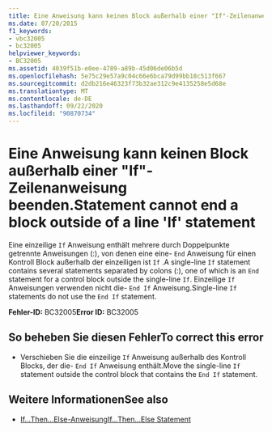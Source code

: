 ```yaml
---
title: Eine Anweisung kann keinen Block außerhalb einer "If"-Zeilenanweisung beenden.
ms.date: 07/20/2015
f1_keywords:
- vbc32005
- bc32005
helpviewer_keywords:
- BC32005
ms.assetid: 4039f51b-e0ee-4789-a89b-45d06de06b5d
ms.openlocfilehash: 5e75c29e57a9c04c66e6bca79d99bb18c513f667
ms.sourcegitcommit: d2db216e46323f73b32ae312c9e4135258e5d68e
ms.translationtype: MT
ms.contentlocale: de-DE
ms.lasthandoff: 09/22/2020
ms.locfileid: "90870734"
---
```

# <a name="statement-cannot-end-a-block-outside-of-a-line-if-statement"></a><span data-ttu-id="5e09f-102">Eine Anweisung kann keinen Block außerhalb einer "If"-Zeilenanweisung beenden.</span><span class="sxs-lookup"><span data-stu-id="5e09f-102">Statement cannot end a block outside of a line 'If' statement</span></span>

<span data-ttu-id="5e09f-103">Eine einzeilige `If` Anweisung enthält mehrere durch Doppelpunkte getrennte Anweisungen (:), von denen eine eine- `End` Anweisung für einen Kontroll Block außerhalb der einzeiligen ist `If` .</span><span class="sxs-lookup"><span data-stu-id="5e09f-103">A single-line `If` statement contains several statements separated by colons (:), one of which is an `End` statement for a control block outside the single-line `If`.</span></span> <span data-ttu-id="5e09f-104">Einzeilige `If` Anweisungen verwenden nicht die- `End If` Anweisung.</span><span class="sxs-lookup"><span data-stu-id="5e09f-104">Single-line `If` statements do not use the `End If` statement.</span></span>  
  
 <span data-ttu-id="5e09f-105">**Fehler-ID:** BC32005</span><span class="sxs-lookup"><span data-stu-id="5e09f-105">**Error ID:** BC32005</span></span>  
  
## <a name="to-correct-this-error"></a><span data-ttu-id="5e09f-106">So beheben Sie diesen Fehler</span><span class="sxs-lookup"><span data-stu-id="5e09f-106">To correct this error</span></span>  
  
- <span data-ttu-id="5e09f-107">Verschieben Sie die einzeilige `If` Anweisung außerhalb des Kontroll Blocks, der die- `End If` Anweisung enthält.</span><span class="sxs-lookup"><span data-stu-id="5e09f-107">Move the single-line `If` statement outside the control block that contains the `End If` statement.</span></span>  
  
## <a name="see-also"></a><span data-ttu-id="5e09f-108">Weitere Informationen</span><span class="sxs-lookup"><span data-stu-id="5e09f-108">See also</span></span>

- [<span data-ttu-id="5e09f-109">If...Then...Else-Anweisung</span><span class="sxs-lookup"><span data-stu-id="5e09f-109">If...Then...Else Statement</span></span>](../statements/if-then-else-statement.md)
